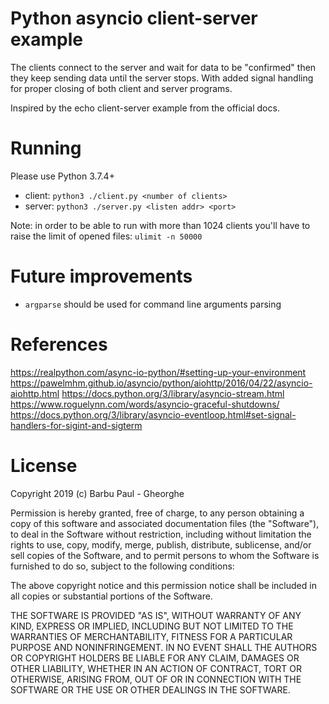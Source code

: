 Python asyncio client-server example
====================================
The clients connect to the server and wait for data to be "confirmed" then they keep sending data until the server stops.
With added signal handling for proper closing of both client and server programs.

Inspired by the echo client-server example from the official docs.

Running
=======
Please use Python 3.7.4+

* client: `python3 ./client.py <number of clients>`
* server: `python3 ./server.py <listen addr> <port>`

Note: in order to be able to run with more than 1024 clients you'll have to raise the limit of opened files:
`ulimit -n 50000`


Future improvements
===================
* `argparse` should be used for command line arguments parsing


References
==========
https://realpython.com/async-io-python/#setting-up-your-environment
https://pawelmhm.github.io/asyncio/python/aiohttp/2016/04/22/asyncio-aiohttp.html
https://docs.python.org/3/library/asyncio-stream.html
https://www.roguelynn.com/words/asyncio-graceful-shutdowns/
https://docs.python.org/3/library/asyncio-eventloop.html#set-signal-handlers-for-sigint-and-sigterm


License
=======
Copyright 2019 (c) Barbu Paul - Gheorghe

Permission is hereby granted, free of charge, to any person obtaining a copy of this software and associated documentation files (the "Software"), to deal in the Software without restriction, including without limitation the rights to use, copy, modify, merge, publish, distribute, sublicense, and/or sell copies of the Software, and to permit persons to whom the Software is furnished to do so, subject to the following conditions:

The above copyright notice and this permission notice shall be included in all copies or substantial portions of the Software.

THE SOFTWARE IS PROVIDED "AS IS", WITHOUT WARRANTY OF ANY KIND, EXPRESS OR IMPLIED, INCLUDING BUT NOT LIMITED TO THE WARRANTIES OF MERCHANTABILITY, FITNESS FOR A PARTICULAR PURPOSE AND NONINFRINGEMENT. IN NO EVENT SHALL THE AUTHORS OR COPYRIGHT HOLDERS BE LIABLE FOR ANY CLAIM, DAMAGES OR OTHER LIABILITY, WHETHER IN AN ACTION OF CONTRACT, TORT OR OTHERWISE, ARISING FROM, OUT OF OR IN CONNECTION WITH THE SOFTWARE OR THE USE OR OTHER DEALINGS IN THE SOFTWARE.

